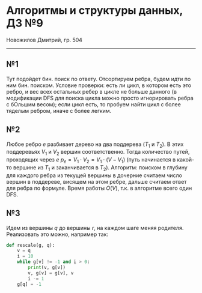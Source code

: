 # Алгоритмы и структуры данных, ДЗ №9

Новожилов Дмитрий, гр. 504

---

## №1

Тут подойдет бин. поиск по ответу. Отсортируем ребра, будем идти по ним бин. поиском. Условие проверки: есть ли цикл, в котором есть это ребро, и вес всех остальных ребер в цикле не больше данного (в модификации DFS для поиска цикла можно просто игнорировать ребра с бОльшим весом); если цикл есть, то пробуем найти цикл с более тяделым ребром, иначе с более легким.

## №2

Любое ребро $e$ разбивает дерево на два поддерева ($T_1$ и $T_2$). В этих поддеревьях $V_1$ и $V_2$ вершин соответственно. Тогда количество путей, проходящих через $e$ $p_e = V_1\cdot V_2 = V_1\cdot(V - V_1)$ (путь начинается в какой-то вершине из $T_1$ и заканчивается в $T_2$).
Алгоритм: поиском в глубину для каждого ребра из текущей вершины в дочерние считаем число вершин в поддереве, висящем на этом ребре, дальше считаем ответ для ребра по формуле.
Время работы $O(V)$, т.к. в алгоритме всего один DFS.

## №3

Идем из вершины $q$ до вершины $r$, на каждом шаге меняя родителя.
Реализовать это можно, например так:

```python
def rescale(g, q):
    v = q
    i = 10
    while g[v] != -1 and i > 0:
        print(v, g[v])
        v, g[v] = g[v], v
        i -= 1
    g[q] = -1
```
